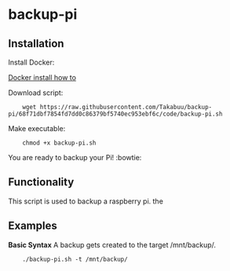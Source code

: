 # backup-pi

## Installation

Install Docker:

[Docker install how to](https://docs.docker.com/engine/install/)

Download script:
```
    wget https://raw.githubusercontent.com/Takabuu/backup-pi/68f71dbf7854fd7dd0c86379bf5740ec953ebf6c/code/backup-pi.sh
```

Make executable:
```
    chmod +x backup-pi.sh
```

You are ready to backup your Pi! :bowtie:

## Functionality

This script is used to backup a raspberry pi.
the 

## Examples

**Basic Syntax**
A backup gets created to the target /mnt/backup/.
```
    ./backup-pi.sh -t /mnt/backup/

```